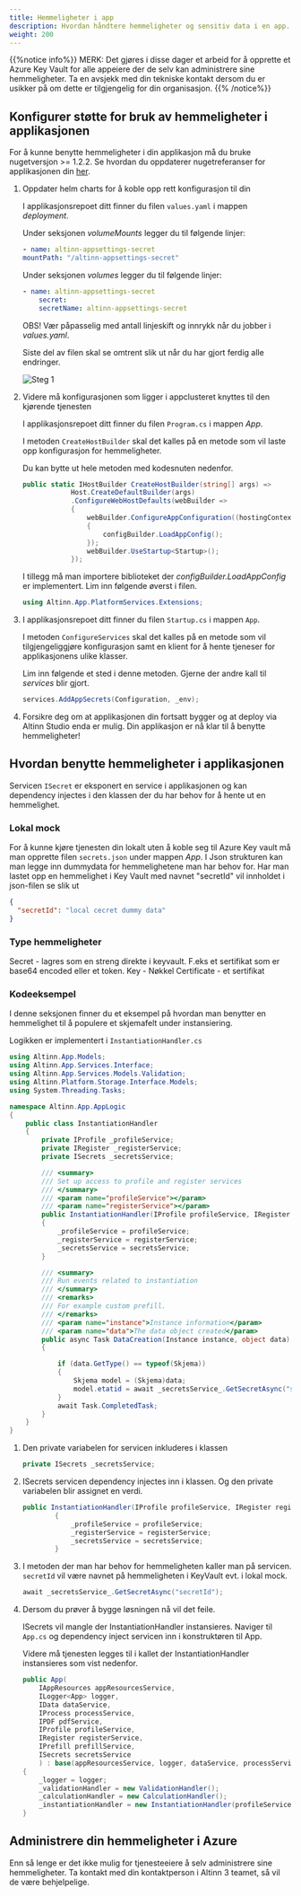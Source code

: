```yaml
---
title: Hemmeligheter i app
description: Hvordan håndtere hemmeligheter og sensitiv data i en app.
weight: 200
---
```


{{%notice info%}}
MERK: Det gjøres i disse dager et arbeid for å opprette et Azure Key Vault
for alle appeiere der de selv kan administrere sine hemmeligheter.
Ta en avsjekk med din tekniske kontakt dersom du er usikker på om dette er tilgjengelig for din organisasjon.
{{% /notice%}}

## Konfigurer støtte for bruk av hemmeligheter i applikasjonen

For å kunne benytte hemmeligheter i din applikasjon må du bruke nugetversjon >= 1.2.2.
Se hvordan du oppdaterer nugetreferanser for applikasjonen din [her](../update/#nuget-pakker).

1. Oppdater helm charts for å koble opp rett konfigurasjon til din

    I applikasjonsrepoet ditt finner du filen `values.yaml` i mappen _deployment_.

    Under seksjonen _volumeMounts_ legger du til følgende linjer:

    ```yaml
    - name: altinn-appsettings-secret
    mountPath: "/altinn-appsettings-secret"
    ```

    Under seksjonen _volumes_ legger du til følgende linjer:

    ```yaml
    - name: altinn-appsettings-secret
        secret:
        secretName: altinn-appsettings-secret
    ```

    OBS! Vær påpasselig med antall linjeskift og innrykk når du jobber i _values.yaml_.

    Siste del av filen skal se omtrent slik ut når du har gjort ferdig alle endringer.

    ![Steg 1](images/1.PNG)

2. Videre må konfigurasjonen som ligger i appclusteret knyttes til den kjørende tjenesten

    I applikasjonsrepoet ditt finner du filen `Program.cs` i mappen _App_.

    I metoden `CreateHostBuilder` skal det kalles på en metode som vil laste opp konfigurasjon for hemmeligheter.

    Du kan bytte ut hele metoden med kodesnuten nedenfor.

    ```cs
    public static IHostBuilder CreateHostBuilder(string[] args) =>
                Host.CreateDefaultBuilder(args)
                .ConfigureWebHostDefaults(webBuilder =>
                {
                    webBuilder.ConfigureAppConfiguration((hostingContext, configBuilder) =>
                    {
                        configBuilder.LoadAppConfig();
                    });
                    webBuilder.UseStartup<Startup>();
                });
    ```

    I tillegg må man importere biblioteket der _configBuilder.LoadAppConfig_ er implementert.
    Lim inn følgende øverst i filen.

    ```cs
    using Altinn.App.PlatformServices.Extensions;
    ```

3. I applikasjonsrepoet ditt finner du filen `Startup.cs` i mappen `App`.

    I metoden `ConfigureServices` skal det kalles på en metode som vil tilgjengeliggjøre konfigurasjon samt en klient for å hente tjeneser
    for applikasjonens ulike klasser.

    Lim inn følgende et sted i denne metoden. Gjerne der andre kall til _services_ blir gjort.

    ```cs
    services.AddAppSecrets(Configuration, _env);
    ```

4. Forsikre deg om at applikasjonen din fortsatt bygger og at deploy via Altinn Studio enda er mulig.
    Din applikasjon er nå klar til å benytte hemmeligheter!

## Hvordan benytte hemmeligheter i applikasjonen

Servicen `ISecret` er eksponert en service i applikasjonen og kan dependency injectes
i den klassen der du har behov for å hente ut en hemmelighet.

### Lokal mock

For å kunne kjøre tjenesten din lokalt uten å koble seg til Azure Key vault
må man opprette filen `secrets.json` under mappen _App_.
I Json strukturen kan man legge inn dummydata for hemmelighetene man har behov for.
Har man lastet opp en hemmelighet i Key Vault med navnet "secretId" vil innholdet i json-filen se slik ut

```json
{
  "secretId": "local cecret dummy data"
}
```

### Type hemmeligheter

Secret - lagres som en streng direkte i keyvault. F.eks et sertifikat som er base64 encoded eller et token.
Key - Nøkkel
Certificate - et sertifikat

### Kodeeksempel

I denne seksjonen finner du et eksempel på hvordan man benytter en hemmelighet
til å populere et skjemafelt under instansiering.

Logikken er implementert i `InstantiationHandler.cs`

```cs
using Altinn.App.Models;
using Altinn.App.Services.Interface;
using Altinn.App.Services.Models.Validation;
using Altinn.Platform.Storage.Interface.Models;
using System.Threading.Tasks;

namespace Altinn.App.AppLogic
{
    public class InstantiationHandler
    {
        private IProfile _profileService;
        private IRegister _registerService;
        private ISecrets _secretsService;

        /// <summary>
        /// Set up access to profile and register services
        /// </summary>
        /// <param name="profileService"></param>
        /// <param name="registerService"></param>
        public InstantiationHandler(IProfile profileService, IRegister registerService, ISecrets secretsService)
        {
            _profileService = profileService;
            _registerService = registerService;
            _secretsService = secretsService;
        }

        /// <summary>
        /// Run events related to instantiation
        /// </summary>
        /// <remarks>
        /// For example custom prefill.
        /// </remarks>
        /// <param name="instance">Instance information</param>
        /// <param name="data">The data object created</param>
        public async Task DataCreation(Instance instance, object data)
        {

            if (data.GetType() == typeof(Skjema))
            {
                Skjema model = (Skjema)data;
                model.etatid = await _secretsService_.GetSecretAsync("secretId");
            }
            await Task.CompletedTask;
        }
    }
}
```

1. Den private variabelen for servicen inkluderes i klassen

    ```cs
    private ISecrets _secretsService;
    ```

2. ISecrets servicen dependency injectes inn i klassen. Og den private variabelen blir assignet en verdi.

    ```cs
    public InstantiationHandler(IProfile profileService, IRegister registerService, ISecrets secretsService)
            {
                _profileService = profileService;
                _registerService = registerService;
                _secretsService = secretsService;
            }

    ```

3. I metoden der man har behov for hemmeligheten kaller man på servicen.
    `secretId` vil være navnet på hemmeligheten i KeyVault evt. i lokal mock.

    ```cs
    await _secretsService_.GetSecretAsync("secretId");
    ```

4. Dersom du prøver å bygge løsningen nå vil det feile.

    ISecrets vil mangle der InstantiationHandler instansieres. Naviger til `App.cs`
    og dependency inject servicen inn i konstruktøren til App.

    Videre må tjenesten legges til i kallet der InstantiationHandler instansieres som vist nedenfor.

    ```cs
    public App(
        IAppResources appResourcesService,
        ILogger<App> logger,
        IData dataService,
        IProcess processService,
        IPDF pdfService,
        IProfile profileService,
        IRegister registerService,
        IPrefill prefillService,
        ISecrets secretsService
        ) : base(appResourcesService, logger, dataService, processService, pdfService, prefillService)
    {
        _logger = logger;
        _validationHandler = new ValidationHandler();
        _calculationHandler = new CalculationHandler();
        _instantiationHandler = new InstantiationHandler(profileService, registerService, secretsService);
    }
    ```

## Administrere din hemmeligheter i Azure

Enn så lenge er det ikke mulig for tjenesteeiere å selv administrere sine hemmeligheter.
Ta kontakt med din kontaktperson i Altinn 3 teamet, så vil de være behjelpelige.
